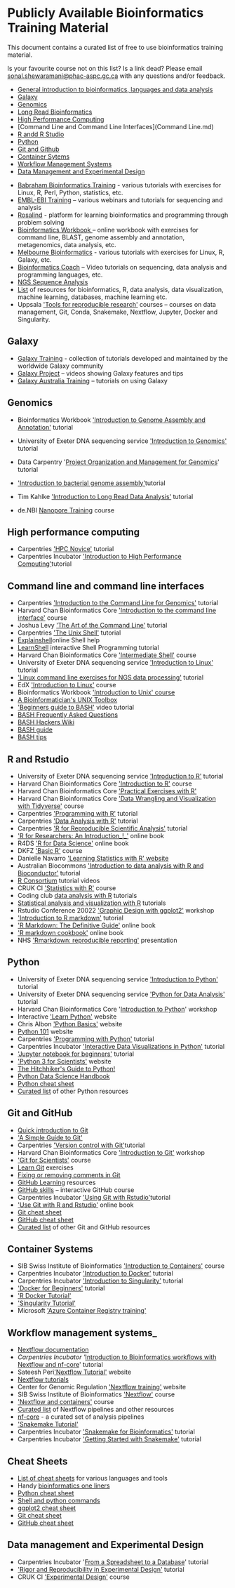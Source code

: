 # Publicly Available Bioinformatics Training Material

This document contains a curated list of free to use bioinformatics training material.

Is your favourite course not on this list? Is a link dead? Please email [sonal.shewaramani@phac-aspc.gc.ca](mailto:sonal.shewaramani@phac-aspc.gc.ca) with any questions and/or feedback.

* [General introduction to bioinformatics, languages and data analysis](General.md)
* [Galaxy](Galaxy.md)
* [Genomics](Genomics.md)
* [Long Read Bioinformatics](LRB.md)
* [High Performance Computing](HPC.md)
* [Command Line and Command Line Interfaces](Command Line.md)
* [R andd R Studio](R.md)
* [Python](Python.md)
* [Git and Github](Git.md)
* [Container Sytems](CS.md)
* [Workflow Management Systems](WFM.md)
* [Data Management and Experimental Design](DM.md)


- [Babraham Bioinformatics Training](https://www.bioinformatics.babraham.ac.uk/training.html) - various tutorials with exercises for Linux, R, Perl, Python, statistics, etc.
- [EMBL-EBI Training](https://www.ebi.ac.uk/training/on-demand) – various webinars and tutorials for sequencing and analysis
- [Rosalind](https://rosalind.info/problems/locations/) - platform for learning bioinformatics and programming through problem solving
- [Bioinformatics Workbook ](https://bioinformaticsworkbook.org/list.html#gsc.tab=0)– online workbook with exercises for command line, BLAST, genome assembly and annotation, metagenomics, data analysis, etc.
- [Melbourne Bioinformatics](https://www.melbournebioinformatics.org.au/tutorials/) - various tutorials with exercises for Linux, R, Galaxy, etc.
- [Bioinformatics Coach](https://www.youtube.com/channel/UCOJM9xzqDc6-43j2x_vXqCQ/playlists) – Video tutorials on sequencing, data analysis and programming languages, etc.
- [NGS Sequence Analysis](https://bioinf.comav.upv.es/courses/sequence_analysis/index.html)
- [List](https://github.com/crazyhottommy/getting-started-with-genomics-tools-and-resources) of resources for bioinformatics, R, data analysis, data visualization, machine learning, databases, machine learning etc.
- Uppsala ['Tools for reproducible research'](https://uppsala.instructure.com/courses/51980) courses – courses on data management, Git, Conda, Snakemake, Nextflow, Jupyter, Docker and Singularity.

## Galaxy

- [Galaxy Training](https://training.galaxyproject.org/) - collection of tutorials developed and maintained by the worldwide Galaxy community
- [Galaxy Project](https://www.youtube.com/c/GalaxyProject/videos) – videos showing Galaxy features and tips
- [Galaxy Australia Training](https://galaxy-au-training.github.io/tutorials/) – tutorials on using Galaxy

## Genomics 

- Bioinformatics Workbook ['Introduction to Genome Assembly and Annotation'](https://bioinformaticsworkbook.org/dataAnalysis/GenomeAnnotation/annotation_and_assembly_index.html#gsc.tab=0) tutorial
- University of Exeter DNA sequencing service ['Introduction to Genomics'](https://biomedicalhub.github.io/genomics/) tutorial
- Data Carpentry '[Project Organization and Management for Genomics](https://datacarpentry.org/organization-genomics/)' tutorial
- ['Introduction to bacterial genome assembly'](https://github.com/rrwick/Trycycler/wiki/Guide-to-bacterial-genome-assembly)tutorial

- Tim Kahlke ['Introduction to Long Read Data Analysis'](https://timkahlke.github.io/LongRead_tutorials/) tutorial
- de.NBI [Nanopore Training](https://denbi-nanopore-training-course.readthedocs.io/en/latest/) course

## High performance computing

- Carpentries ['HPC Novice'](https://swcarpentry.github.io/hpc-novice/) tutorial
- Carpentries Incubator ['Introduction to High Performance Computing'](https://carpentries-incubator.github.io/hpc-intro/)tutorial

## Command line and command line interfaces

- Carpentries   ['Introduction to the Command Line for Genomics'](https://datacarpentry.org/shell-genomics/) tutorial
- Harvard Chan Bioinformatics Core ['Introduction to the command line interface'](https://hbctraining.github.io/Training-modules/Intro_shell/) course
- Joshua Levy ['The Art of the Command Line'](https://github.com/jlevy/the-art-of-command-line) tutorial
- Carpentries ['The Unix Shell'](https://swcarpentry.github.io/shell-novice/) tutorial
- [Explainshell](https://explainshell.com/)online Shell help
- [LearnShell](https://www.learnshell.org/) interactive Shell Programming tutorial
- Harvard Chan Bioinformatics Core  ['Intermediate Shell'](https://github.com/hbctraining/Training-modules/tree/master/Intermediate_shell) course
- University of Exeter DNA sequencing service ['Introduction to Linux'](https://biomedicalhub.github.io/linux-intro/) tutorial
- ['](https://userweb.eng.gla.ac.uk/umer.ijaz/bioinformatics/linux.html)[Linux command line exercises for NGS data processing'](https://userweb.eng.gla.ac.uk/umer.ijaz/bioinformatics/linux.html) tutorial
- EdX ['Introduction to Linux'](https://www.edx.org/course/introduction-to-linux) course
- Bioinformatics Workbook ['Introduction to Unix' course](https://bioinformaticsworkbook.org/Appendix/Unix/unix-basics-1.html#gsc.tab=0)
- [A Bioinformatician's UNIX Toolbox](http://lh3lh3.users.sourceforge.net/biounix.shtml#xargs)
- ['](https://www.youtube.com/watch?v=oxuRxtrO2Ag)[Beginners guide to BASH'](https://www.youtube.com/watch?v=oxuRxtrO2Ag) video tutorial
- [BASH Frequently Asked Questions](http://mywiki.wooledge.org/BashFAQ)
- [BASH Hackers Wiki](https://wiki.bash-hackers.org/doku.php)
- [BASH guide](http://mywiki.wooledge.org/BashGuide)
- [BASH tips](https://jvns.ca/blog/2017/03/26/bash-quirks/)

## R and Rstudio

- University of Exeter DNA sequencing service ['Introduction to R'](https://biomedicalhub.github.io/R-intro/) tutorial
- Harvard Chan Bioinformatics Core  ['Introduction to R'](https://hbctraining.github.io/Intro-to-R-flipped/) course
- Harvard Chan Bioinformatics Core ['Practical Exercises with R'](https://github.com/hbctraining/Training-modules/tree/master/IntroR_practical_online_resource)
- Harvard Chan Bioinformatics Core  ['Data Wrangling and Visualization with Tidyverse'](https://github.com/hbctraining/Training-modules/tree/master/Tidyverse_ggplot2) course
- Carpentries ['Programming with R'](http://swcarpentry.github.io/r-novice-inflammation/) tutorial
- Carpentries ['Data Analysis with R'](https://uomresearchit.github.io/r-tidyverse-intro/) tutorial
- Carpentries ['R for Reproducible Scientific Analysis'](https://swcarpentry.github.io/r-novice-gapminder/) tutorial
- ['](https://tysonbarrett.com/Rstats/)[R for Researchers: An Introduction_!_'](https://tysonbarrett.com/Rstats/) online book
- R4DS ['R for Data Science'](https://r4ds.had.co.nz/) online book
- DKFZ ['Basic R'](https://compepigen.github.io/BasicR/) course
- Danielle Navarro  ['Learning Statistics with R' website](https://learningstatisticswithr.com/book/)
- Australian Biocommons ['Introduction to data analysis with R and Bioconductor'](https://saskiafreytag.github.io/biocommons-r-intro/) tutorial
- [R Consortium](https://www.youtube.com/channel/UC_R5smHVXRYGhZYDJsnXTwg/videos) tutorial videos
- CRUK CI  ['Statistics with R'](https://bioinformatics-core-shared-training.github.io/linear-models-r/) course
- Coding club [data analysis with R](https://ourcodingclub.github.io/tutorials.html) tutorials
- [Statistical analysis and visualization with R](http://www.sthda.com/english/) tutorials
- Rstudio Conference 20022 ['Graphic Design with ggplot2'](https://rstudio-conf-2022.github.io/ggplot2-graphic-design/) workshop
- ['Introduction to R markdown'](https://ourcodingclub.github.io/tutorials/rmarkdown/) tutorial
- ['R Markdown: The Definitive Guide'](https://bookdown.org/yihui/rmarkdown/) online book
- ['](https://bookdown.org/yihui/rmarkdown-cookbook/)[R markdown cookbook'](https://bookdown.org/yihui/rmarkdown-cookbook/) online book
- NHS ['Rmarkdown: reproducible reporting'](https://jthomasmock.github.io/rmd-nhs) presentation

## Python

- University of Exeter DNA sequencing service ['Introduction to Python'](https://biomedicalhub.github.io/python-intro/) tutorial
- University of Exeter DNA sequencing service ['Python for Data Analysis'](https://biomedicalhub.github.io/python-data/) tutorial
- Harvard Chan Bioinformatics Core  '[Introduction to Python](https://hbctraining.github.io/Training-modules/Python/)' workshop
- Interactive ['Learn Python'](../learnPython.org) website
- Chris Albon ['Python Basics'](https://chrisalbon.com/#code_python) website
- [Python 101](https://python101.pythonlibrary.org/) website
- Carpentries ['Programming with Python'](https://swcarpentry.github.io/python-novice-inflammation/) tutorial
- Carpentries Incubator ['Interactive Data Visualizations in Python'](https://carpentries-incubator.github.io/python-interactive-data-visualizations/) tutorial
- ['Jupyter notebook for beginners'](https://learn.onemonth.com/jupyter-notebook-a-beginners-tutorial/) tutorial
- ['](https://python-3-for-scientists.readthedocs.io/en/latest/)[Python 3 for Scientists'](https://python-3-for-scientists.readthedocs.io/en/latest/) website
- [The Hitchhiker's Guide to Python!](http://docs.python-guide.org/en/latest/)
- [Python Data Science Handbook](https://jakevdp.github.io/PythonDataScienceHandbook/)
- [Python cheat sheet](https://www.pythoncheatsheet.org/)
- [Curated list](https://learnbyexample.github.io/py_resources/) of other Python resources

## Git and GitHub

- [Quick introduction to Git](https://vickyikechukwu.hashnode.dev/introduction-to-git-in-16-minutes)
- ['](https://help.github.com/articles/git-and-github-learning-resources/)[A Simple Guide to Git'](https://help.github.com/articles/git-and-github-learning-resources/)
- Carpentries ['Version control with Git'](https://swcarpentry.github.io/git-novice/)tutorial
- Harvard Chan Bioinformatics Core ['Introduction to Git'](https://github.com/hbctraining/Training-modules/tree/master/Git-Github) workshop
- ['](https://milesmcbain.github.io/git_4_sci/)[Git for Scientists'](https://milesmcbain.github.io/git_4_sci/) course
- [Learn Git](https://gitexercises.fracz.com/) exercises
- [Fixing or removing comments in Git](https://sethrobertson.github.io/GitFixUm/fixup.html)
- [GitHub Learning](https://help.github.com/articles/git-and-github-learning-resources/) resources
- [GitHub skills](https://skills.github.com/) – interactive GitHub course
- Carpentries Incubator ['Using Git with Rstudio'](https://carpentries-incubator.github.io/git-Rstudio-course/)tutorial
- ['Use Git with R and Rstudio'](https://happygitwithr.com/) online book
- [Git cheat sheet](https://github.com/arslanbilal/git-cheat-sheet)
- [GitHub cheat sheet](https://github.com/tiimgreen/github-cheat-sheet#readme)
- [Curated list](https://learnbyexample.github.io/curated_resources/git_and_github.html) of other Git and GitHub resources

## Container Systems

- SIB Swiss Institute of Bioinformatics ['Introduction to Containers'](https://sib-swiss.github.io/containers-introduction-training/2022.4/course_material/introduction_containers/) course
- Carpentries Incubator  ['Introduction to Docker'](https://carpentries-incubator.github.io/docker-introduction/) tutorial
- Carpentries Incubator   ['Introduction to Singularity'](https://carpentries-incubator.github.io/singularity-introduction/) tutorial
- ['](https://docker-curriculum.com/)[Docker for Beginners'](https://docker-curriculum.com/) tutorial
- ['R Docker Tutorial'](https://jsta.github.io/r-docker-tutorial/)
- ['](https://singularity-tutorial.github.io/)[Singularity Tutorial'](https://singularity-tutorial.github.io/)
- Microsoft ['Azure Container Registry training'](https://docs.microsoft.com/en-us/azure/container-registry/)

## Workflow management systems_

- [Nextflow documentation](https://www.nextflow.io/docs/latest/index.html)
- _Carpentries Incubator '_[Introduction to Bioinformatics workflows with Nextflow and nf-core](https://carpentries-incubator.github.io/workflows-nextflow/index.html)' tutorial
- Sateesh Peri['Nextflow Tutorial'](https://sateeshperi.github.io/nextflow_varcal/nextflow/) website
- [Nextflow tutorials](https://nf-co.re/docs/usage/nextflow)
- Center for Genomic Regulation ['Nextflow training'](https://bovreg.github.io/nf-workshop20/) website
- SIB Swiss Institute of Bioinformatics ['Nextflow'](https://biocorecrg.github.io/SIB_course_nextflow_Nov_2021/docs/) course
- ['Nextflow and containers'](https://biocorecrg.github.io/CoursesCRG_Containers_Nextflow_May_2021/index.html) course
- [Curated list](https://github.com/nextflow-io/awesome-nextflow) of Nextflow pipelines and other resources
- [nf-core](https://github.com/nf-core) - a curated set of analysis pipelines
- ['Snakemake Tutorial'](https://snakemake.readthedocs.io/en/stable/tutorial/tutorial.html)
- Carpentries Incubator ['Snakemake for Bioinformatics'](https://carpentries-incubator.github.io/snakemake-novice-bioinformatics/) tutorial
- Carpentries Incubator ['Getting Started with Snakemake'](https://carpentries-incubator.github.io/workflows-snakemake/) tutorial

## Cheat Sheets

- [List of cheat sheets](https://github.com/detailyang/awesome-cheatsheet) for various languages and tools
- Handy [bioinformatics one liners](https://github.com/crazyhottommy/oneliners)
- [Python cheat sheet](https://www.pythoncheatsheet.org/)
- [Shell and python commands](https://practicalcomputing.org/files/PCfB_Appendices.pdf)
- [ggplot2 cheat sheet](https://www.maths.usyd.edu.au/u/UG/SM/STAT3022/r/current/Misc/data-visualization-2.1.pdf)
- [Git cheat sheet](https://github.com/arslanbilal/git-cheat-sheet)
- [GitHub cheat sheet](https://github.com/tiimgreen/github-cheat-sheet#readme)

## Data management and Experimental Design

- Carpentries Incubator '[From a Spreadsheet to a Database](https://carpentries-incubator.github.io/capstone-novice-spreadsheet-biblio/index.html)' tutorial
- ['Rigor and Reproducibility in Experimental Design'](https://smcclatchy.github.io/exp-design/) tutorial
- CRUK CI  ['Experimental Design'](http://bioinformatics-core-shared-training.github.io/experimental-design/) course

